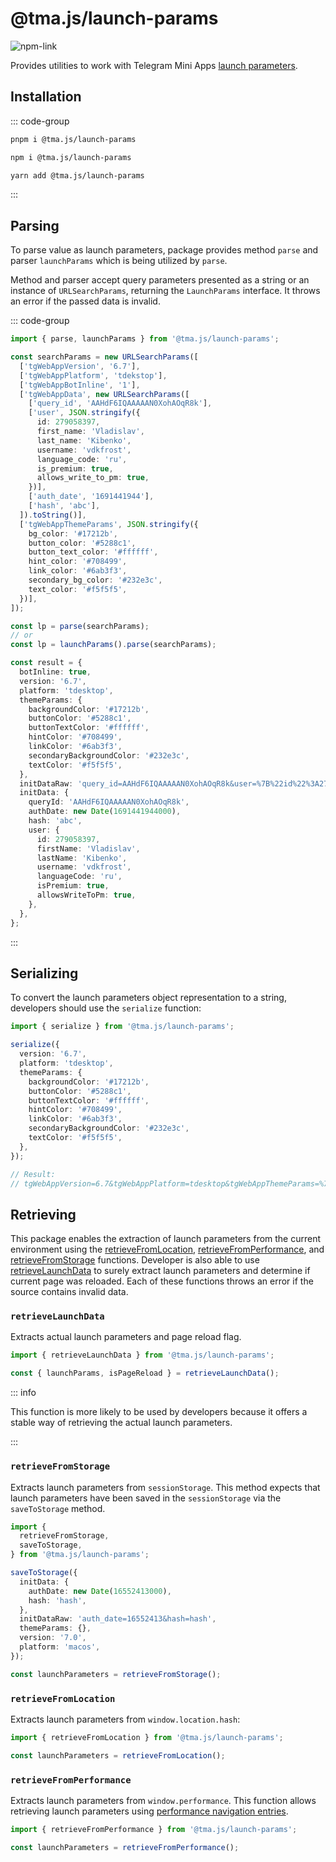# @tma.js/launch-params

[npm-link]: https://npmjs.com/package/@tma.js/launch-params

[npm-shield]: https://img.shields.io/npm/v/@tma.js/launch-params?logo=npm

![[npm-link]][npm-shield]

Provides utilities to work with Telegram Mini
Apps [launch parameters](../../platform/launch-parameters/common-information.md).

## Installation

::: code-group

```bash [pnpm]
pnpm i @tma.js/launch-params
```

```bash [npm]
npm i @tma.js/launch-params
```

```bash [yarn]
yarn add @tma.js/launch-params
```

:::

## Parsing

To parse value as launch parameters, package provides method `parse` and parser `launchParams`
which is being utilized by `parse`.

Method and parser accept query parameters presented as a string or an instance of `URLSearchParams`,
returning the `LaunchParams` interface. It throws an error if the passed data is invalid.

::: code-group

```typescript [Usage example]
import { parse, launchParams } from '@tma.js/launch-params';

const searchParams = new URLSearchParams([
  ['tgWebAppVersion', '6.7'],
  ['tgWebAppPlatform', 'tdekstop'],
  ['tgWebAppBotInline', '1'],
  ['tgWebAppData', new URLSearchParams([
    ['query_id', 'AAHdF6IQAAAAAN0XohAOqR8k'],
    ['user', JSON.stringify({
      id: 279058397,
      first_name: 'Vladislav',
      last_name: 'Kibenko',
      username: 'vdkfrost',
      language_code: 'ru',
      is_premium: true,
      allows_write_to_pm: true,
    })],
    ['auth_date', '1691441944'],
    ['hash', 'abc'],
  ]).toString()],
  ['tgWebAppThemeParams', JSON.stringify({
    bg_color: '#17212b',
    button_color: '#5288c1',
    button_text_color: '#ffffff',
    hint_color: '#708499',
    link_color: '#6ab3f3',
    secondary_bg_color: '#232e3c',
    text_color: '#f5f5f5',
  })],
]);

const lp = parse(searchParams);
// or
const lp = launchParams().parse(searchParams);
```

```typescript [Expected result]
const result = {
  botInline: true,
  version: '6.7',
  platform: 'tdesktop',
  themeParams: {
    backgroundColor: '#17212b',
    buttonColor: '#5288c1',
    buttonTextColor: '#ffffff',
    hintColor: '#708499',
    linkColor: '#6ab3f3',
    secondaryBackgroundColor: '#232e3c',
    textColor: '#f5f5f5',
  },
  initDataRaw: 'query_id=AAHdF6IQAAAAAN0XohAOqR8k&user=%7B%22id%22%3A279058397%2C%22first_name%22%3A%22Vladislav%22%2C%22last_name%22%3A%22Kibenko%22%2C%22username%22%3A%22vdkfrost%22%2C%22language_code%22%3A%22ru%22%2C%22is_premium%22%3Atrue%2C%22allows_write_to_pm%22%3Atrue%7D&auth_date=1691441944&hash=abc',
  initData: {
    queryId: 'AAHdF6IQAAAAAN0XohAOqR8k',
    authDate: new Date(1691441944000),
    hash: 'abc',
    user: {
      id: 279058397,
      firstName: 'Vladislav',
      lastName: 'Kibenko',
      username: 'vdkfrost',
      languageCode: 'ru',
      isPremium: true,
      allowsWriteToPm: true,
    },
  },
};
```

:::

## Serializing

To convert the launch parameters object representation to a string, developers should use
the `serialize` function:

```typescript
import { serialize } from '@tma.js/launch-params';

serialize({
  version: '6.7',
  platform: 'tdesktop',
  themeParams: {
    backgroundColor: '#17212b',
    buttonColor: '#5288c1',
    buttonTextColor: '#ffffff',
    hintColor: '#708499',
    linkColor: '#6ab3f3',
    secondaryBackgroundColor: '#232e3c',
    textColor: '#f5f5f5',
  },
});

// Result:
// tgWebAppVersion=6.7&tgWebAppPlatform=tdesktop&tgWebAppThemeParams=%7B%22bg_color%22%3A%22%2317212b%22%2C%22button_color%22%3A%22%235288c1%22%2C%22button_text_color%22%3A%22%23ffffff%22%2C%22hint_color%22%3A%22%23708499%22%2C%22link_color%22%3A%22%236ab3f3%22%2C%22secondary_bg_color%22%3A%22%23232e3c%22%2C%22text_color%22%3A%22%23f5f5f5%22%7D
```

## Retrieving

This package enables the extraction of launch parameters from the current environment using
the [retrieveFromLocation](#retrievefromlocation), [retrieveFromPerformance](#retrievefromperformance),
and [retrieveFromStorage](#retrievefromstorage) functions. Developer is also able
to use [retrieveLaunchData](#retrievelaunchdata) to surely extract launch parameters and determine
if current page was reloaded. Each of these functions throws an error if the source contains invalid
data.

### `retrieveLaunchData`

Extracts actual launch parameters and page reload flag.

```typescript
import { retrieveLaunchData } from '@tma.js/launch-params';

const { launchParams, isPageReload } = retrieveLaunchData();
```

::: info

This function is more likely to be used by developers because it offers a stable way of retrieving
the actual launch parameters.

:::

### `retrieveFromStorage`

Extracts launch parameters from `sessionStorage`. This method expects that launch parameters have
been saved in the `sessionStorage` via the `saveToStorage` method.

```typescript
import {
  retrieveFromStorage,
  saveToStorage,
} from '@tma.js/launch-params';

saveToStorage({
  initData: {
    authDate: new Date(16552413000),
    hash: 'hash',
  },
  initDataRaw: 'auth_date=16552413&hash=hash',
  themeParams: {},
  version: '7.0',
  platform: 'macos',
});

const launchParameters = retrieveFromStorage();
```

### `retrieveFromLocation`

Extracts launch parameters from `window.location.hash`:

```typescript
import { retrieveFromLocation } from '@tma.js/launch-params';

const launchParameters = retrieveFromLocation();
```

### `retrieveFromPerformance`

Extracts launch parameters from `window.performance`. This function allows retrieving launch
parameters
using [performance navigation entries](https://developer.mozilla.org/en-US/docs/Web/Performance/Navigation_and_resource_timings).

```typescript
import { retrieveFromPerformance } from '@tma.js/launch-params';

const launchParameters = retrieveFromPerformance();
```

